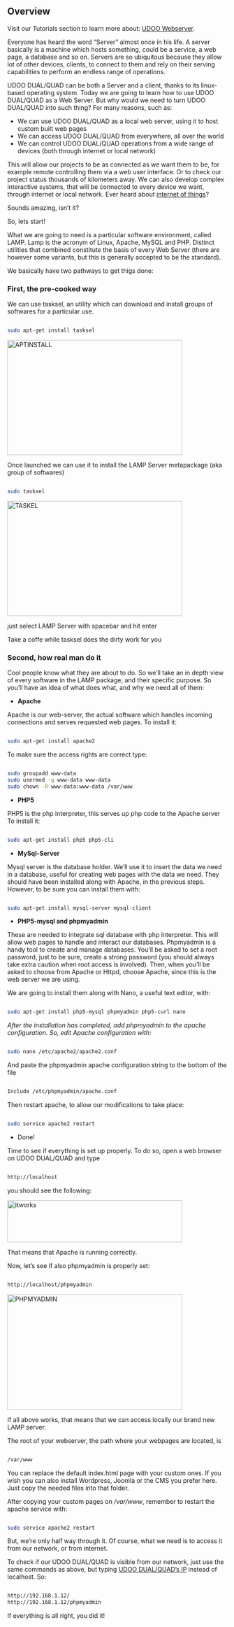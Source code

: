 ## Overview

Visit our Tutorials section to learn more about: [UDOO Webserver](/tutorial/udoo-web-server/).

Everyone has heard the word “Server” almost once in his life. A server basically is a machine which hosts something, could be a service, a web page, a database and so on. Servers are so ubiquitous because they allow lot of other devices, clients, to connect to them and rely on their serving capabilities to perform an endless range of operations.

UDOO DUAL/QUAD can be both a Server and a client, thanks to its linux-based operating system. Today we are going to learn how to use UDOO DUAL/QUAD as a Web Server. But why would we need to turn UDOO DUAL/QUAD into such thing?
For many reasons, such as:

<ul>
	<li>We can use UDOO DUAL/QUAD as a local web server, using it to host custom built web pages</li>
	<li>We can access UDOO DUAL/QUAD from everywhere, all over the world</li>
	<li>We can control UDOO DUAL/QUAD operations from a wide range of devices (both through internet or local network)</li>
</ul>


This will allow our projects to be as connected as we want them to be, for example remote controlling them via a web user interface. Or to check our project status thousands of kilometers away. We can also develop complex interactive systems, that will be connected to every device we want, through internet or local network. Ever heard about <a href="http://en.wikipedia.org/wiki/Internet_of_Things">internet of things</a>?

Sounds amazing, isn’t it?

So, lets start!

What we are going to need is a particular software environment, called LAMP. Lamp is the acronym of Linux, Apache, MySQL and PHP. Distinct utilities that combined constitute the basis of every Web Server (there are however some variants, but this is generally accepted to be the standard).

We basically have two pathways to get thigs done:


<h3>First, the pre-cooked way</h3>
We can use tasksel, an utility which can download and install groups of softwares for a particular use.

```bash

sudo apt-get install tasksel

```

<img alt="APTINSTALL" style="width:400px; height:263px" src="http://www.udoo.org/wp-content/uploads/2013/11/APTINSTALL.png" width="746" height="491" />

Once launched we can use it to install the LAMP Server metapackage (aka group of softwares)

```bash

sudo tasksel

```

<img class="aligncenter size-full wp-image-2625" style="width:400px; height:263px" alt="TASKEL" src="http://www.udoo.org/wp-content/uploads/2013/11/TASKEL.png" width="746" height="491" />

just select LAMP Server with spacebar and hit enter

Take a coffe while tasksel does the dirty work for you


<h3>Second, how real man do it</h3>

Cool people know what they are about to do. So we’ll take an in depth view of every software in the LAMP package, and their specific purpose. So you’ll have an idea of what does what, and why we need all of them:

* <strong>Apache</strong>
	
Apache is our web-server, the actual software which handles incoming connections and serves requested web pages.
To install it:&nbsp;

```bash

sudo apt-get install apache2

```

To make sure the access rights are correct type:

```bash

sudo groupadd www-data
sudo usermod -g www-data www-data
sudo chown -R www-data:www-data /var/www

```

* <strong>PHP5</strong>

PHP5 is the php interpreter, this serves up php code to the Apache server
To install it:&nbsp;

```bash

sudo apt-get install php5 php5-cli

```

* <strong>MySql-Server</strong>

Mysql server is the database holder. We’ll use it to insert the data we need in a database, useful for creating web pages with the data we need.
They should have been installed along with Apache, in the previous steps. However, to be sure you can install them with:&nbsp;

```bash

sudo apt-get install mysql-server mysql-client

```

* <strong>PHP5-mysql and phpmyadmin</strong>

These are needed to integrate sql database with php interpreter. This will allow web pages to handle and interact our databases. Phpmyadmin is a handy tool to create and manage databases. You’ll be asked to set a root password, just to be sure, create a strong password (you should always take extra caution when root access is involved). Then, when you’ll be asked to choose from Apache or Httpd, choose Apache, since this is the web server we are using.

We are going to install them along with Nano, a useful text editor, with:&nbsp;

```bash

sudo apt-get install php5-mysql phpmyadmin php5-curl nano

```

<em>After the installation has completed, add phpmyadmin to the apache configuration. So, edit Apache configuration with:</em>

```bash

sudo nano /etc/apache2/apache2.conf

```

And paste the phpmyadmin apache configuration string to the bottom of the file

```bash

Include /etc/phpmyadmin/apache.conf

```

Then restart apache, to allow our modifications to take place:

```bash

sudo service apache2 restart

```

* Done!


Time to see if everything is set up properly. To do so, open a web browser on UDOO DUAL/QUAD and type

```bash

http://localhost

```

you should see the following:

<img class="aligncenter size-large wp-image-2627" style="width:400px; height:96px" alt="itworks" src="http://www.udoo.org/wp-content/uploads/2013/11/itworks-1024x246.png" width="1000" height="240" />

That means that Apache is running correctly.

Now, let’s see if also phpmyadmin is properly set:

```bash

http://localhost/phpmyadmin

```

<img class="aligncenter size-large wp-image-2628" style="width:400px; height:264px" alt="PHPMYADMIN" src="http://www.udoo.org/wp-content/uploads/2013/11/PHPMYADMIN-1024x676.png" width="1000" height="660" />

If all above works, that means that we can access locally our brand new LAMP server.

The root of your webserver, the path where your webpages are located, is

```bash

/var/www

```

You can replace the default index.html page with your custom ones. If you wish you can also install Wordpress, Joomla or the CMS you prefer here. Just copy the needed files into that folder.

After copying your custom pages on <em>/var/www</em>, remember to restart the apache service with:

```bash

sudo service apache2 restart

```

But, we’re only half way through it. Of course, what we need is to access it from our network, or from internet.

To check if our UDOO DUAL/QUAD is visible from our network, just use the same commands as above, but typing <a href="http://www.udoo.org/docs/Connecting%20UDOO/Find_IP_Address">UDOO DUAL/QUAD’s IP</a> instead of localhost. So:

```bash

http://192.168.1.12/
http://192.168.1.12/phpmyadmin

```

If everything is all right, you did it!

